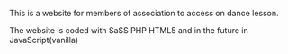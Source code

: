 This is a website for members of association to access on dance lesson.

The website is coded with SaSS PHP HTML5 and in the future in JavaScript(vanilla)